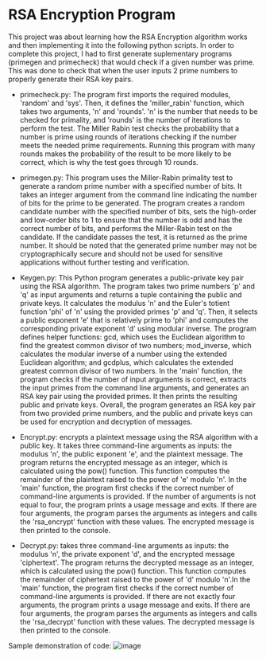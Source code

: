 
# RSA Encryption Program

This project was about learning how the RSA Encryption algorithm works and then implementing it into the following python scripts. In order to complete this project, I had to first generate suplementary programs (primegen and primecheck) that would check if a given number was prime. This was done to check that when the user inputs 2 prime numbers to properly generate their RSA key pairs.

- primecheck.py: The program first imports the required modules, 'random' and 'sys'. Then, it defines the 'miller_rabin' function, which takes two arguments, 'n' and 'rounds'. 'n' is the number that needs to be checked for primality, and 'rounds' is the number of iterations to perform the test. The Miller Rabin test checks the probability that a number is prime using rounds of iterations checking if the number meets the needed prime requirements. Running this program with many rounds makes the probability of the result to be more likely to be correct, which is why the test goes through 10 rounds.

- primegen.py: This program uses the Miller-Rabin primality test to generate a random prime number with a specified number of bits. It takes an integer argument from the command line indicating the number of bits for the prime to be generated. The program creates a random candidate number with the specified number of bits, sets the high-order and low-order bits to 1 to ensure that the number is odd and has the correct number of bits, and performs the Miller-Rabin test on the candidate. If the candidate passes the test, it is returned as the prime number. It should be noted that the generated prime number may not be cryptographically secure and should not be used for sensitive applications without further testing and verification. 

- Keygen.py: This Python program generates a public-private key pair using the RSA algorithm. The program takes two prime numbers 'p' and 'q' as input arguments and returns a tuple containing the public and private keys. It calculates the modulus 'n' and the Euler's totient function 'phi' of 'n' using the provided primes 'p' and 'q'. Then, it selects a public exponent 'e' that is relatively prime to 'phi' and computes the corresponding private exponent 'd' using modular inverse. The program defines helper functions: gcd, which uses the Euclidean algorithm to find the greatest common divisor of two numbers; mod_inverse, which calculates the modular inverse of a number using the extended Euclidean algorithm; and gcdplus, which calculates the extended greatest common divisor of two numbers. In the 'main' function, the program checks if the number of input arguments is correct, extracts the input primes from the command line arguments, and generates an RSA key pair using the provided primes. It then prints the resulting public and private keys. Overall, the program generates an RSA key pair from two provided prime numbers, and the public and private keys can be used for encryption and decryption of messages.

- Encrypt.py: encrypts a plaintext message using the RSA algorithm with a public key. It takes three command-line arguments as inputs: the modulus 'n', the public exponent 'e', and the plaintext message. The program returns the encrypted message as an integer, which is calculated using the pow() function. This function computes the remainder of the plaintext raised to the power of 'e' modulo 'n'. In the 'main' function, the program first checks if the correct number of command-line arguments is provided. If the number of arguments is not equal to four, the program prints a usage message and exits. If there are four arguments, the program parses the arguments as integers and calls the 'rsa_encrypt' function with these values. The encrypted message is then printed to the console.

- Decrypt.py: takes three command-line arguments as inputs: the modulus 'n', the private exponent 'd', and the encrypted message 'ciphertext'. The program returns the decrypted message as an integer, which is calculated using the pow() function. This function computes the remainder of ciphertext raised to the power of 'd' modulo 'n'.In the 'main' function, the program first checks if the correct number of command-line arguments is provided. If there are not exactly four arguments, the program prints a usage message and exits. If there are four arguments, the program parses the arguments as integers and calls the 'rsa_decrypt' function with these values. The decrypted message is then printed to the console.

Sample demonstration of code:
![image](https://github.com/michalmarkevych/mvm/assets/77984440/b8d3b546-4182-4190-ab0f-cfc3447a29b8)



